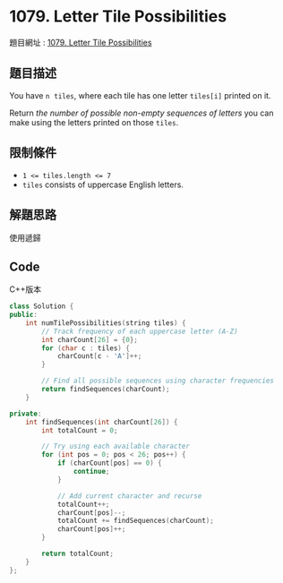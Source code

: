 # 1079. Letter Tile Possibilities

題目網址 : [1079. Letter Tile Possibilities](https://leetcode.com/problems/letter-tile-possibilities/description)

## 題目描述

You have `n`  `tiles`, where each tile has one letter `tiles[i]` printed on it.

Return _the number of possible non-empty sequences of letters_ you can make using the letters printed on those `tiles`.

## 限制條件

- `1 <= tiles.length <= 7`
- `tiles` consists of uppercase English letters.

## 解題思路

使用遞歸

## Code

C++版本

```C++
class Solution {
public:
    int numTilePossibilities(string tiles) {
        // Track frequency of each uppercase letter (A-Z)
        int charCount[26] = {0};
        for (char c : tiles) {
            charCount[c - 'A']++;
        }

        // Find all possible sequences using character frequencies
        return findSequences(charCount);
    }

private:
    int findSequences(int charCount[26]) {
        int totalCount = 0;

        // Try using each available character
        for (int pos = 0; pos < 26; pos++) {
            if (charCount[pos] == 0) {
                continue;
            }

            // Add current character and recurse
            totalCount++;
            charCount[pos]--;
            totalCount += findSequences(charCount);
            charCount[pos]++;
        }

        return totalCount;
    }
};
```
